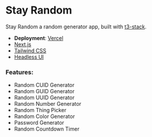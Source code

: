 # Stay Random

Stay Random a random generator app, built with [t3-stack](https://create.t3.gg).

- **Deployment**: [Vercel](https://vercel.com)
- [Next.js](https://nextjs.org)
- [Tailwind CSS](https://tailwindcss.com)
- [Headless UI](https://headlessui.com)

### Features:

- Random CUID Generator
- Random GUID Generator
- Random UUID Generator
- Random Number Generator
- Random Thing Picker
- Random Color Generator
- Password Generator
- Random Countdown Timer
